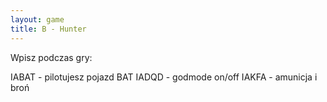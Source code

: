 ```yaml
---
layout: game
title: B - Hunter
---
```


Wpisz podczas gry:

IABAT - pilotujesz pojazd BAT
IADQD - godmode on/off
IAKFA - amunicja i broń
